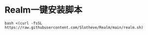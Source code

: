 # Realm一键安装脚本

```
bash <(curl -fsSL https://raw.githubusercontent.com/Slotheve/Realm/main/realm.sh)
```
